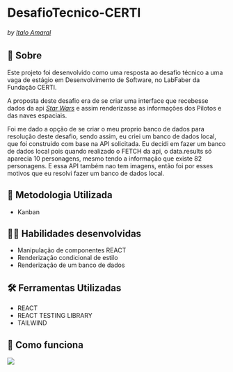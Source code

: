 # DesafioTecnico-CERTI
###### by _[Italo Amaral](https://www.linkedin.com/in/italo-rockenbach-594082132/)_

## :page_with_curl: Sobre
Este projeto foi desenvolvido como uma resposta ao desafio técnico a uma vaga de estágio em Desenvolvimento de Software, no LabFaber da Fundação CERTI.

A proposta deste desafio era de se criar uma interface que recebesse dados da api _[Star Wars](https://swapi.dev)_ e assim renderizasse as informações dos Pilotos e das naves espaciais.

Foi me dado a opção de se criar o meu proprio banco de dados para resolução deste desafio, sendo assim, eu criei um banco de dados local, que foi construido com base na API solicitada. Eu decidi em fazer um banco de dados local pois quando realizado o FETCH da api, o data.results só aparecia 10 personagens, mesmo tendo a informação que existe 82 personagens. E essa API também nao tem imagens, então foi por esses motivos que eu resolvi fazer um banco de dados local.

## :memo: Metodologia Utilizada

* Kanban

## :man_technologist: Habilidades desenvolvidas

* Manipulação de componentes REACT
* Renderização condicional de estilo
* Renderização de um banco de dados

## :hammer_and_wrench: Ferramentas Utilizadas

* REACT
* REACT TESTING LIBRARY
* TAILWIND

## :iphone: Como funciona

<img src="./howItWorks.gif">
